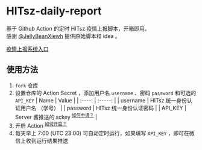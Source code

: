 # HITsz-daily-report

基于 Github Action 的定时 HITsz 疫情上报脚本，开箱即用。  
感谢  [@JellyBeanXiewh](https://github.com/JellyBeanXiewh/) 提供原始脚本和 idea 。

[疫情上报系统入口](http://xgsm.hitsz.edu.cn/zhxy-xgzs/xg_mobile/xs/yqxx)

## 使用方法
1. `fork` 仓库
2. 设置仓库的 Action Secret ，添加用户名 `username` 、密码 `password` 和可选的 `API_KEY`
   |  Name  |  Value  |
   | :----: | :-----: |
   | username | HITsz 统一身份认证用户名 （学号） |
   | password | HITsz 统一身份认证密码           |
   | API_KEY  | Server 酱推送的 sckey <sup>[如何申请？](http://sc.ftqq.com/)</sup> |
3. 开启 Action <sup>[如何开启？](./how-to-enable)</sup>
4. 每天早上 7:00 (UTC 23:00) 可自动定时运行，如果填写 `API_KEY` ，即可在微信上收到运行结果推送

